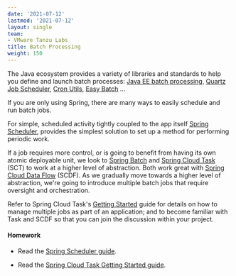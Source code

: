 ```yaml
---
date: '2021-07-12'
lastmod: '2021-07-12'
layout: single
team:
- VMware Tanzu Labs
title: Batch Processing
weight: 150
---
```


The Java ecosystem provides a variety of libraries and standards to help you define and launch batch processes: [Java EE batch processing](https://www.baeldung.com/java-ee-7-batch-processing), [Quartz Job Scheduler](http://www.quartz-scheduler.org/), [Cron Utils](https://github.com/jmrozanec/cron-utils), [Easy Batch](https://github.com/j-easy/easy-batch) ... 

If you are only using Spring, there are many ways to easily schedule and run batch jobs. 

For simple, scheduled activity tightly coupled to the app itself [Spring Scheduler](https://spring.io/guides/gs/scheduling-tasks/), provides the simplest solution to set up a method for performing periodic work.

If a job requires more control, or is going to benefit from having its own atomic deployable unit, we look to [Spring Batch](https://spring.io/projects/spring-batch) and [Spring Cloud Task](https://spring.io/projects/spring-cloud-task) (SCT) to work at a higher level of abstraction. Both work great with [Spring Cloud Data Flow](https://spring.io/projects/spring-cloud-dataflow) (SCDF). As we gradually move towards a higher level of abstraction, we're going to introduce multiple batch jobs that require oversight and orchestration. 

Refer to Spring Cloud Task's [Getting Started](https://docs.spring.io/spring-cloud-task/docs/current/reference/htmlsingle/#getting-started) guide for details on how to manage multiple jobs as part of an application; and to become familiar with Task and SCDF so that you can join the discussion within your project.

#### Homework

- Read the [Spring Scheduler guide](https://spring.io/guides/gs/scheduling-tasks/). 

- Read the [Spring Cloud Task Getting Started guide](https://docs.spring.io/spring-cloud-task/docs/current/reference/htmlsingle/#getting-started).